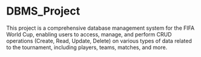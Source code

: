 # DBMS_Project
This project is a comprehensive database management system for the FIFA World Cup, enabling users to access, manage, and perform CRUD operations (Create, Read, Update, Delete) on various types of data related to the tournament, including players, teams, matches, and more.
